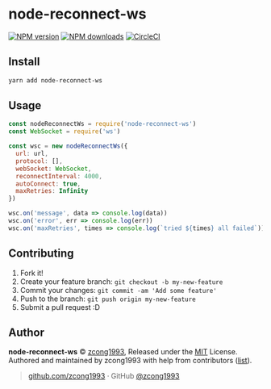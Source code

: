 # node-reconnect-ws

[![NPM version](https://img.shields.io/npm/v/node-reconnect-ws.svg?style=flat)](https://npmjs.com/package/node-reconnect-ws) [![NPM downloads](https://img.shields.io/npm/dm/node-reconnect-ws.svg?style=flat)](https://npmjs.com/package/node-reconnect-ws) [![CircleCI](https://circleci.com/gh/zcong1993/node-reconnect-ws/tree/master.svg?style=shield)](https://circleci.com/gh/zcong1993/node-reconnect-ws/tree/master)

## Install

```bash
yarn add node-reconnect-ws
```

## Usage

```js
const nodeReconnectWs = require('node-reconnect-ws')
const WebSocket = require('ws')

const wsc = new nodeReconnectWs({
  url: url,
  protocol: [],
  webSocket: WebSocket,
  reconnectInterval: 4000,
  autoConnect: true,
  maxRetries: Infinity
})

wsc.on('message', data => console.log(data))
wsc.on('error', err => console.log(err))
wsc.on('maxRetries', times => console.log(`tried ${times} all failed`))
```

## Contributing

1.  Fork it!
2.  Create your feature branch: `git checkout -b my-new-feature`
3.  Commit your changes: `git commit -am 'Add some feature'`
4.  Push to the branch: `git push origin my-new-feature`
5.  Submit a pull request :D

## Author

**node-reconnect-ws** © [zcong1993](https://github.com/zcong1993), Released under the [MIT](./LICENSE) License.<br>
Authored and maintained by zcong1993 with help from contributors ([list](https://github.com/zcong1993/node-reconnect-ws/contributors)).

> [github.com/zcong1993](https://github.com/zcong1993) · GitHub [@zcong1993](https://github.com/zcong1993)
